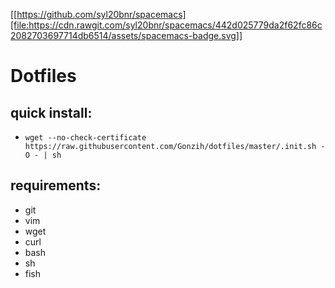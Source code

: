[[https://github.com/syl20bnr/spacemacs][file:https://cdn.rawgit.com/syl20bnr/spacemacs/442d025779da2f62fc86c2082703697714db6514/assets/spacemacs-badge.svg]]

# Dotfiles

## quick install:
  * `wget --no-check-certificate https://raw.githubusercontent.com/Gonzih/dotfiles/master/.init.sh -O - | sh`

## requirements:
  * git
  * vim
  * wget
  * curl
  * bash
  * sh
  * fish
